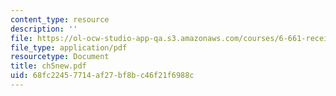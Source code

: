 ```yaml
---
content_type: resource
description: ''
file: https://ol-ocw-studio-app-qa.s3.amazonaws.com/courses/6-661-receivers-antennas-and-signals-spring-2003/68fc22457714af27bf8bc46f21f6988c_ch5new.pdf
file_type: application/pdf
resourcetype: Document
title: ch5new.pdf
uid: 68fc2245-7714-af27-bf8b-c46f21f6988c
---
```


